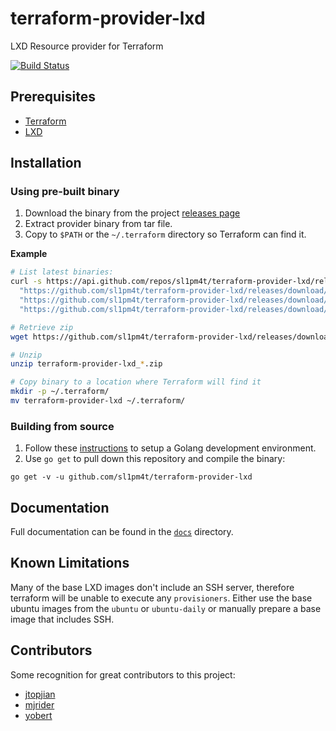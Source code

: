# terraform-provider-lxd

LXD Resource provider for Terraform

[![Build Status](https://travis-ci.org/sl1pm4t/terraform-provider-lxd.svg?branch=master)](https://travis-ci.org/sl1pm4t/terraform-provider-lxd)

## Prerequisites

* [Terraform](http://terraform.io)
* [LXD](https://linuxcontainers.org/lxd)

## Installation

### Using pre-built binary

1. Download the binary from the project [releases page](https://github.com/sl1pm4t/terraform-provider-lxd/releases/latest)
2. Extract provider binary from tar file.
3. Copy to `$PATH` or the `~/.terraform` directory so Terraform can find it.

**Example**

```bash
# List latest binaries:
curl -s https://api.github.com/repos/sl1pm4t/terraform-provider-lxd/releases/latest | jq '.assets | .[] | .browser_download_url'
  "https://github.com/sl1pm4t/terraform-provider-lxd/releases/download/v1.1.0/terraform-provider-lxd_v1.1.0_darwin_amd64.zip"
  "https://github.com/sl1pm4t/terraform-provider-lxd/releases/download/v1.1.0/terraform-provider-lxd_v1.1.0_linux_amd64.zip"
  "https://github.com/sl1pm4t/terraform-provider-lxd/releases/download/v1.1.0/terraform-provider-lxd_v1.1.0_windows_amd64.zip"

# Retrieve zip
wget https://github.com/sl1pm4t/terraform-provider-lxd/releases/download/v1.1.0/terraform-provider-lxd_v1.1.0_linux_amd64.zip

# Unzip
unzip terraform-provider-lxd_*.zip

# Copy binary to a location where Terraform will find it
mkdir -p ~/.terraform/
mv terraform-provider-lxd ~/.terraform/
```

### Building from source

1. Follow these [instructions](https://golang.org/doc/install) to setup a Golang development environment.
2. Use `go get` to pull down this repository and compile the binary:

```
go get -v -u github.com/sl1pm4t/terraform-provider-lxd
```

## Documentation

Full documentation can be found in the [`docs`](docs) directory.

## Known Limitations

Many of the base LXD images don't include an SSH server, therefore terraform
will be unable to execute any `provisioners`. Either use the base ubuntu images
from the `ubuntu` or `ubuntu-daily` or manually prepare a base image that
includes SSH.

## Contributors

Some recognition for great contributors to this project:

  * [jtopjian](https://github.com/jtopjian)
  * [mjrider](https://github.com/mjrider)
  * [yobert](https://github.com/yobert)
